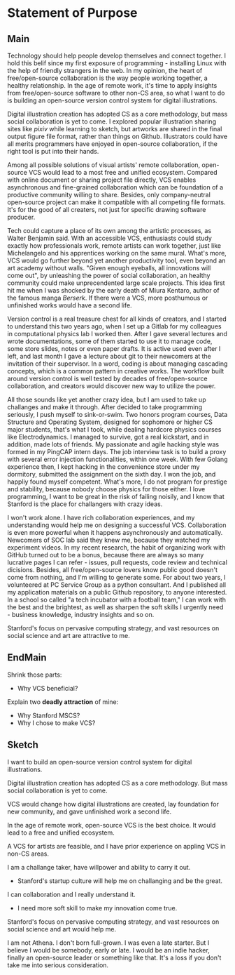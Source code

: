 Statement of Purpose
====================

## Main

Technology should help people develop themselves and connect together. I hold this belif since my first exposure of programming - installing Linux with the help of friendly strangers in the web. In my opinion, the heart of free/open-source collaboration is the way people working together, a healthy relationship. In the age of remote work, it's time to apply insights from free/open-source software to other non-CS area, so what I want to do is building an open-source version control system for digital illustrations.

Digital illustration creation has adopted CS as a core methodology, but mass social collaboration is yet to come. I explored popular illustration sharing sites like *pixiv* while learning to sketch, but artworks are shared in the final output figure file format, rather than things on Github. Illustrators could have all merits programmers have enjoyed in open-source collaboration, if the right tool is put into their hands.

Among all possible solutions of visual artists' remote collaboration, open-source VCS would lead to a most free and unified ecosystem. Compared with online document or sharing project file directly, VCS enables asynchronous and fine-grained collaboration which can be foundation of a productive community willing to share. Besides, only company-neutral open-source project can make it compatible with all competing file formats. It's for the good of all creaters, not just for specific drawing software producer.

Tech could capture a place of its own among the artistic processes, as Walter Benjamin said. With an accessible VCS, enthusiasts could study exactly how professionals work, remote artists can work together, just like Michelangelo and his apprentices working on the same mural. What's more, VCS would go further beyond yet another productivity tool, even beyond an art academy without walls. "Given enough eyeballs, all innovations will come out", by unleashing the power of social collaboration, an healthy community could make unprecendented large scale projects. This idea first hit me when I was shocked by the early death of Miura Kentaro, author of the famous manga *Berserk*. If there were a VCS, more posthumous or unfinished works would have a second life.

Version control is a real treasure chest for all kinds of creators, and I started to understand this two years ago, when I set up a Gitlab for my colleagues in computational physics lab I worked then. After I gave several lectures and wrote documentations, some of them started to use it to manage code, some store slides, notes or even paper drafts. It is active used even after I left, and last month I gave a lecture about git to their newcomers at the invitation of their supervisor. In a word, coding is about managing cascading concepts, which is a common pattern in creative works. The workflow built around version control is well tested by decades of free/open-source collaboration, and creators would discover new way to utilize the power.

All those sounds like yet another crazy idea, but I am used to take up challanges and make it through. After decided to take programming seriously, I push myself to sink-or-swim. Two honors program courses, Data Structure and Operating System, designed for sophomore or higher CS major students, that's what I took, while dealing hardcore physics courses like Electrodynamics. I managed to survive, got a real kickstart, and in addition, made lots of friends. My passionate and agile hacking style was formed in my PingCAP intern days. The job interview task is to build a proxy with several error injection functionalities, within one week. With few Golang experience then, I kept hacking in the convenience store under my dormitory, submitted the assignment on the sixth day. I won the job, and happliy found myself competent. What's more, I do not program for prestige and stability, because nobody choose physics for those either. I love programming, I want to be great in the risk of failing noisily, and I know that Stanford is the place for challangers with crazy ideas.

I won't work alone. I have rich collaboration experiences, and my understanding would help me on designing a successful VCS. Collaboration is even more powerful when it happens asynchronously and automatically. Newcomers of SOC lab said they knew me, because they watched my experiment videos. In my recent research, the habit of organizing work with GitHub turned out to be a bonus, because there are always so many lucrative pages I can refer - issues, pull requests, code review and technical dicisions. Besides, all free/open-source lovers know public good doesn't come from nothing, and I'm willing to generate some. For about two years, I volunteered at PC Service Group as a python consultant. And I published all my application materials on a public Github repository, to anyone interested. In a school so called "a tech incubator with a football team," I can work with the best and the brightest, as well as sharpen the soft skills I urgently need - business knowledge, industry insights and so on.

Stanford's focus on pervasive computing strategy, and vast resources on social science and art are attractive to me.


## EndMain

Shrink those parts:

- Why VCS beneficial?

Explain two **deadly attraction** of mine:

- Why Stanford MSCS?
- Why I chose to make VCS?

## Sketch

I want to build an open-source version control system for digital illustrations. 

Digital illustration creation has adopted CS as a core methodology. But mass social collaboration is yet to come. 

VCS would change how digital illustrations are created, lay foundation for new community, and gave unfinished work a second life.

In the age of remote work, open-source VCS is the best choice. It would lead to a free and unified ecosystem.

A VCS for artists are feasible, and I have prior experience on appling VCS in non-CS areas.

I am a challange taker, have willpower and ability to carry it out.
- Stanford's startup culture will help me on challanging and be the great.

I can collaboration and I really understand it.
- I need more soft skill to make my innovation come true.

Stanford's focus on pervasive computing strategy, and vast resources on social science and art would help me.

I am not Athena. I don't born full-grown. I was even a late starter. But I believe I would be somebody, early or late. I would be an indie hacker, finally an open-source leader or something like that. It's a loss if you don't take me into serious consideration.

